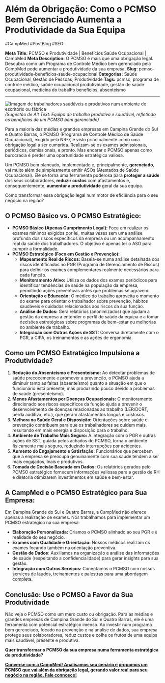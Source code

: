 # Além da Obrigação: Como o PCMSO Bem Gerenciado Aumenta a Produtividade da Sua Equipa

#CampMed #PostBlog #SEO

**Meta Title:** PCMSO e Produtividade | Benefícios Saúde Ocupacional | CampMed
**Meta Description:** O PCMSO é mais que uma obrigação legal. Descubra como um Programa de Controle Médico bem gerenciado pela CampMed pode aumentar a produtividade da sua empresa.
**Slug:** pcmso-produtividade-beneficios-saude-ocupacional
**Categorias:** Saúde Ocupacional, Gestão de Pessoas, Produtividade
**Tags:** pcmso, programa de controle médico, saúde ocupacional produtividade, gestão de saúde ocupacional, medicina do trabalho benefícios, absenteísmo

---

![Imagem de trabalhadores saudáveis e produtivos num ambiente de escritório ou fábrica](placeholder_imagem_pcmso_produtividade.jpg) *(Sugestão de Alt Text: Equipa de trabalho produtiva e saudável, refletindo os benefícios de um PCMSO bem gerenciado)*

Para a maioria das médias e grandes empresas em Campina Grande do Sul e Quatro Barras, o PCMSO (Programa de Controle Médico de Saúde Ocupacional), exigido pela NR-7, é visto principalmente como uma obrigação legal a ser cumprida. Realizam-se os exames admissionais, periódicos, demissionais, e pronto. Mas encarar o PCMSO apenas como burocracia é perder uma oportunidade estratégica valiosa.

Um PCMSO bem planeado, implementado e, principalmente, **gerenciado**, vai muito além de simplesmente emitir ASOs (Atestados de Saúde Ocupacional). Ele se torna uma ferramenta poderosa para **proteger a saúde** dos seus colaboradores, **reduzir custos** com afastamentos e, consequentemente, **aumentar a produtividade** geral da sua equipa.

Como transformar essa obrigação legal num motor de eficiência para o seu negócio na região?

## O PCMSO Básico vs. O PCMSO Estratégico:

*   **PCMSO Básico (Apenas Cumprimento Legal):** Foca em realizar os exames mínimos exigidos por lei, muitas vezes sem uma análise profunda dos riscos específicos da empresa ou um acompanhamento real da saúde dos trabalhadores. O objetivo é apenas ter o ASO para cumprir a formalidade.
*   **PCMSO Estratégico (Foco em Gestão e Prevenção):**
    *   **Mapeamento Real de Riscos:** Baseia-se numa análise detalhada dos riscos identificados no PGR (Programa de Gerenciamento de Riscos) para definir os exames complementares realmente necessários para cada função.
    *   **Monitoramento Ativo:** Utiliza os dados dos exames periódicos para identificar tendências de saúde na população da empresa, permitindo ações preventivas antes que problemas se agravem.
    *   **Orientação e Educação:** O médico do trabalho aproveita o momento do exame para orientar o trabalhador sobre prevenção, hábitos saudáveis e cuidados relacionados aos riscos da sua função.
    *   **Análise de Dados:** Gera relatórios (anonimizados) que ajudam a gestão da empresa a entender o perfil de saúde da equipa e a tomar decisões estratégicas sobre programas de bem-estar ou melhorias no ambiente de trabalho.
    *   **Integração com Outras Ações de SST:** Conversa diretamente com o PGR, a CIPA, os treinamentos e as ações de ergonomia.

## Como um PCMSO Estratégico Impulsiona a Produtividade?

1.  **Redução do Absenteísmo e Presenteísmo:** Ao detectar problemas de saúde precocemente e promover a prevenção, o PCMSO ajuda a diminuir tanto as faltas (absenteísmo) quanto a situação em que o funcionário está presente, mas produzindo pouco devido a problemas de saúde (presenteísmo).
2.  **Menos Afastamentos por Doenças Ocupacionais:** O monitoramento direcionado aos riscos específicos da função ajuda a prevenir o desenvolvimento de doenças relacionadas ao trabalho (LER/DORT, perda auditiva, etc.), que geram afastamentos longos e custosos.
3.  **Melhora na Saúde Geral e Disposição:** Orientações sobre saúde e prevenção contribuem para que os trabalhadores se cuidem mais, resultando em mais energia e disposição para o trabalho.
4.  **Ambiente de Trabalho Mais Seguro:** A integração com o PGR e outras ações de SST, guiada pelos achados do PCMSO, torna o ambiente fisicamente mais seguro, reduzindo interrupções por acidentes.
5.  **Aumento do Engajamento e Satisfação:** Funcionários que percebem que a empresa se preocupa genuinamente com sua saúde tendem a ser mais engajados, leais e produtivos.
6.  **Tomada de Decisão Baseada em Dados:** Os relatórios gerados pelo PCMSO estratégico fornecem informações valiosas para a gestão de RH e diretoria otimizarem investimentos em saúde e bem-estar.

## A CampMed e o PCMSO Estratégico para Sua Empresa:

Em Campina Grande do Sul e Quatro Barras, a CampMed não oferece apenas a realização de exames. Nós trabalhamos para implementar um PCMSO estratégico na sua empresa:

*   **Elaboração Personalizada:** Criamos o PCMSO alinhado ao seu PGR e à realidade do seu negócio.
*   **Exames com Qualidade e Orientação:** Nossos médicos realizam os exames focando também na orientação preventiva.
*   **Gestão de Dados:** Auxiliamos na organização e análise das informações de saúde (respeitando a confidencialidade) para gerar insights para sua gestão.
*   **Integração com Outros Serviços:** Conectamos o PCMSO com nossos serviços de laudos, treinamentos e palestras para uma abordagem completa.

## Conclusão: Use o PCMSO a Favor da Sua Produtividade

Não veja o PCMSO como um mero custo ou obrigação. Para as médias e grandes empresas de Campina Grande do Sul e Quatro Barras, ele é uma ferramenta com potencial estratégico imenso. Ao investir num programa bem gerenciado, focado na prevenção e na análise de dados, sua empresa protege seus colaboradores, reduz custos e colhe os frutos de uma equipa mais saudável, presente e produtiva.

**Quer transformar o PCMSO da sua empresa numa ferramenta estratégica de produtividade?**

[**Converse com a CampMed! Analisamos seu cenário e propomos um PCMSO que vai além da obrigação legal, gerando valor real para seu negócio na região. Fale connosco!**](https://campmedocupacional.com/?page_id=233)

